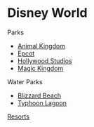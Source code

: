# Disney World

Parks
- [Animal Kingdom](https://github.com/asemanko/travel-plans/blob/master/destination/north-america/usa/fl/disney-world/animal-kingdom/animal-kingdom.md)
- [Epcot](https://github.com/asemanko/travel-plans/blob/master/destination/north-america/usa/fl/disney-world/epcot/epcot.md)
- [Hollywood Studios](https://github.com/asemanko/travel-plans/blob/master/destination/north-america/usa/fl/disney-world/hollywood-studios/hollywood-studios.md)
- [Magic Kingdom](https://github.com/asemanko/travel-plans/blob/master/destination/north-america/usa/fl/disney-world/magic-kingdom/magic-kingdom.md)

Water Parks
- [Blizzard Beach](https://github.com/asemanko/travel-plans/blob/master/destination/north-america/usa/fl/disney-world/blizzard-beach/blizzard-beach.md)
- [Typhoon Lagoon](https://github.com/asemanko/travel-plans/blob/master/destination/north-america/usa/fl/disney-world/typhoon-lagoon/typhoon-lagoon.md)

[Resorts](https://github.com/asemanko/travel-plans/blob/master/destination/north-america/usa/fl/disney-world/resorts/resorts.md)

